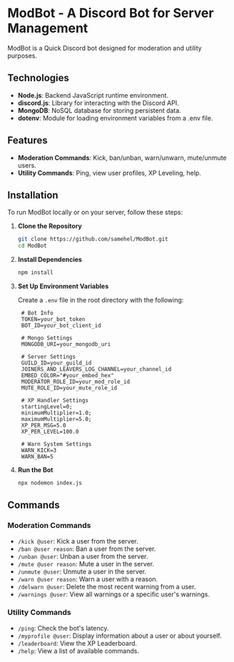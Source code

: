 # ModBot - A Discord Bot for Server Management

ModBot is a Quick Discord bot designed for moderation and utility purposes.

## Technologies

- **Node.js**: Backend JavaScript runtime environment.
- **discord.js**: Library for interacting with the Discord API.
- **MongoDB**: NoSQL database for storing persistent data.
- **dotenv**: Module for loading environment variables from a .env file.

## Features

- **Moderation Commands**: Kick, ban/unban, warn/unwarn, mute/unmute users.
- **Utility Commands**: Ping, view user profiles, XP Leveling, help.

## Installation

To run ModBot locally or on your server, follow these steps:

1. **Clone the Repository**

   ```bash
   git clone https://github.com/samehel/ModBot.git
   cd ModBot
   ```

2. **Install Dependencies**

   ```bash
   npm install
   ```

3. **Set Up Environment Variables**

   Create a `.env` file in the root directory with the following:

   ```plaintext
    # Bot Info
    TOKEN=your_bot_token
    BOT_ID=your_bot_client_id
    
    # Mongo Settings
    MONGODB_URI=your_mongodb_uri
    
    # Server Settings
    GUILD_ID=your_guild_id
    JOINERS_AND_LEAVERS_LOG_CHANNEL=your_channel_id
    EMBED_COLOR="#your_embed_hex"
    MODERATOR_ROLE_ID=your_mod_role_id
    MUTE_ROLE_ID=your_mute_role_id
    
    # XP Handler Settings
    startingLevel=0;
    minimumMultiplier=1.0;
    maximumMultiplier=5.0;
    XP_PER_MSG=5.0
    XP_PER_LEVEL=100.0
    
    # Warn System Settings
    WARN_KICK=3
    WARN_BAN=5
   ```

4. **Run the Bot**

   ```bash
   npx nodemon index.js
   ```

## Commands

### Moderation Commands

- `/kick @user`: Kick a user from the server.
- `/ban @user reason`: Ban a user from the server.
- `/unban @user`: Unban a user from the server.
- `/mute @user reason`: Mute a user in the server.
- `/unmute @user`: Unmute a user in the server.
- `/warn @user reason`: Warn a user with a reason.
- `/delwarn @user`: Delete the most recent warning from a user.
- `/warnings @user`: View all warnings or a specific user's warnings.

### Utility Commands

- `/ping`: Check the bot's latency.
- `/myprofile @user`: Display information about a user or about yourself.
- `/leaderboard`: View the XP Leaderboard.
- `/help`: View a list of available commands.
